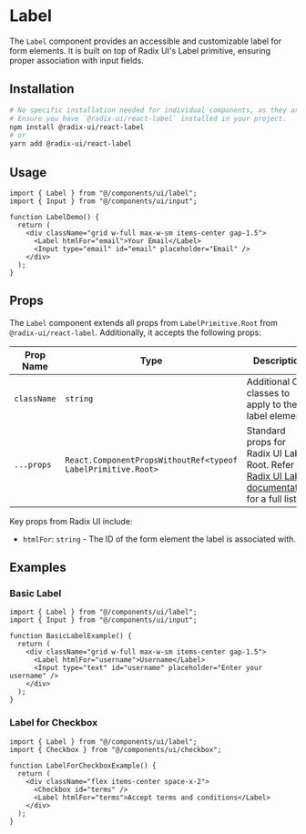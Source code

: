 # Label

The `Label` component provides an accessible and customizable label for form elements. It is built on top of Radix UI's Label primitive, ensuring proper association with input fields.

## Installation

```bash
# No specific installation needed for individual components, as they are part of the UI library.
# Ensure you have `@radix-ui/react-label` installed in your project.
npm install @radix-ui/react-label
# or
yarn add @radix-ui/react-label
```

## Usage

```tsx
import { Label } from "@/components/ui/label";
import { Input } from "@/components/ui/input";

function LabelDemo() {
  return (
    <div className="grid w-full max-w-sm items-center gap-1.5">
      <Label htmlFor="email">Your Email</Label>
      <Input type="email" id="email" placeholder="Email" />
    </div>
  );
}
```

## Props

The `Label` component extends all props from `LabelPrimitive.Root` from `@radix-ui/react-label`. Additionally, it accepts the following props:

| Prop Name | Type | Description |
|---|---|---|
| `className` | `string` | Additional CSS classes to apply to the label element. |
| `...props` | `React.ComponentPropsWithoutRef<typeof LabelPrimitive.Root>` | Standard props for Radix UI Label Root. Refer to [Radix UI Label documentation](https://www.radix-ui.com/docs/primitives/components/label#root) for a full list. |

Key props from Radix UI include:
- `htmlFor`: `string` - The ID of the form element the label is associated with.

## Examples

### Basic Label

```tsx
import { Label } from "@/components/ui/label";
import { Input } from "@/components/ui/input";

function BasicLabelExample() {
  return (
    <div className="grid w-full max-w-sm items-center gap-1.5">
      <Label htmlFor="username">Username</Label>
      <Input type="text" id="username" placeholder="Enter your username" />
    </div>
  );
}
```

### Label for Checkbox

```tsx
import { Label } from "@/components/ui/label";
import { Checkbox } from "@/components/ui/checkbox";

function LabelForCheckboxExample() {
  return (
    <div className="flex items-center space-x-2">
      <Checkbox id="terms" />
      <Label htmlFor="terms">Accept terms and conditions</Label>
    </div>
  );
}
```
